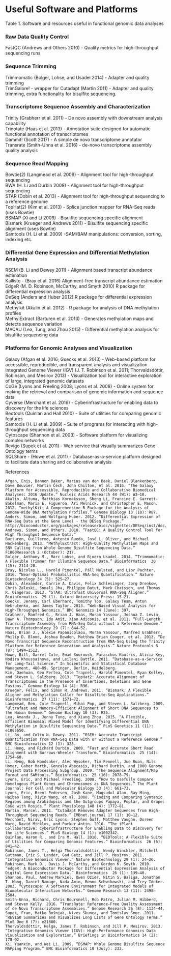# Useful Software and Platforms

Table 1. Software and resources useful in functional genomic data analyses
 
### Raw Data Quality Control    
FastQC (Andrews and Others 2010) - Quality metrics for high-throughput sequencing runs
 
### Sequence Trimming     
Trimmomatic (Bolger, Lohse, and Usadel 2014) - Adapter and quality trimming    
TrimGalore! - wrapper for  Cutadapt (Martin 2011) - Adapter and quality trimming, extra functionality for bisulfite sequencing.     
 
### Transcriptome Sequence Assembly and Characterization    
Trinity (Grabherr et al. 2011) - De novo assembly with downstream analysis capability    
Trinotate  (Haas et al. 2013) - Annotation suite designed for automatic functional annotation of transcriptomes    
Dammit! (Scott 2017) - A simple de novo transcriptome annotator    
Transrate (Smith-Unna et al. 2016) - de-novo transcriptome assembly quality analysis    
  
### Sequence Read Mapping     
Bowtie(2) (Langmead et al. 2009) - Alignment tool for high-throughput sequencing    
BWA (H. Li and Durbin 2009) - Alignment tool for high-throughput sequencing    
STAR (Dobin et al. 2013) - Alignment tool for high-throughput sequencing to a reference genome    
TopHat(2) (Kim et al. 2013) - Splice junction mapper for RNA-Seq reads (uses Bowtie)    
BSMAP (Xi and Li 2009) - Bisulfite sequencing specific alignment    
Bismark (Krueger and Andrews 2011) - Bisulfite sequencing specific alignment (uses Bowtie)    
Samtools (H. Li et al. 2009) -SAM/BAM manipulations: conversion, sorting, indexing etc.    
 
### Differential Gene Expression and Differential Methylation Analysis         
RSEM (B. Li and Dewey 2011) - Alignment based transcript abundance estimation    
Kallisto - (Bray et al. 2016) Alignment-free transcript abundance estimation    
EdgeR (M. D. Robinson, McCarthy, and Smyth 2010) R package for differential expression analysis    
DeSeq  (Anders and Huber 2012) R package for differential expression analysis    
Methylkit (Akalin et al. 2012) - R package for analysis of DNA methylation profiles     
MethylExtract (Barturen et al. 2013) - Generates methylation maps and detects sequence variation    
MACAU (Lea, Tung, and Zhou 2015) - Differential methylation analysis for bisulfite sequencing data    
 
### Platforms for Genomic Analyses and Visualization     
Galaxy (Afgan et al. 2016; Goecks et al. 2013) - Web-based platform for accessible, reproducible, and transparent analysis and visualization    
Integrated Genome Viewer (IGV) (J. T. Robinson et al. 2011; Thorvaldsdóttir, Robinson, and Mesirov 2013) - Visualization tool for interactive exploration of large, integrated genomic datasets    
CoGe (Lyons and Freeling 2008; Lyons et al. 2008) - Online system for making the retrieval and comparison of genomic information and sequence data    
Cyverse (Merchant et al. 2016) - Cyberinfrastructure for enabling data to discovery for the life sciences    
Bedtools (Quinlan and Hall 2010) - Suite of utilities for comparing genomic features    
Samtools (H. Li et al. 2009) - Suite of programs for interacting with high-throughput sequencing data    
Cytoscape (Shannon et al. 2003)  - Software platform for visualizing complex networks    
Revigo (Supek et al. 2011) - Web service that visually summarizes Gene Ontology terms    
SQLShare - (Howe et al. 2011) - Database-as-a-service platform designed to facilitate data sharing and collaborative analysis



References
```
Afgan, Enis, Dannon Baker, Marius van den Beek, Daniel Blankenberg, Dave Bouvier, Martin Čech, John Chilton, et al. 2016. “The Galaxy Platform for Accessible, Reproducible and Collaborative Biomedical Analyses: 2016 Update.” Nucleic Acids Research 44 (W1): W3–10.
Akalin, Altuna, Matthias Kormaksson, Sheng Li, Francine E. Garrett-Bakelman, Maria E. Figueroa, Ari Melnick, and Christopher E. Mason. 2012. “methylKit: A Comprehensive R Package for the Analysis of Genome-Wide DNA Methylation Profiles.” Genome Biology 13 (10): R87.
Anders, Simon, and Wolfgang Huber. 2012. “Differential Expression of RNA-Seq Data at the Gene Level - the DESeq Package.” http://bioconductor.org/packages/release/bioc/vignettes/DESeq/inst/doc/DESeq.pdf.
Andrews, Simon, and Others. 2010. “FastQC: A Quality Control Tool for High Throughput Sequence Data.”
Barturen, Guillermo, Antonio Rueda, José L. Oliver, and Michael Hackenberg. 2013. “MethylExtract: High-Quality Methylation Maps and SNV Calling from Whole Genome Bisulfite Sequencing Data.” F1000Research 2 (October): 217.
Bolger, Anthony M., Marc Lohse, and Bjoern Usadel. 2014. “Trimmomatic: A Flexible Trimmer for Illumina Sequence Data.” Bioinformatics  30 (15): 2114–20.
Bray, Nicolas L., Harold Pimentel, Páll Melsted, and Lior Pachter. 2016. “Near-Optimal Probabilistic RNA-Seq Quantification.” Nature Biotechnology 34 (5): 525–27.
Dobin, Alexander, Carrie A. Davis, Felix Schlesinger, Jorg Drenkow, Chris Zaleski, Sonali Jha, Philippe Batut, Mark Chaisson, and Thomas R. Gingeras. 2013. “STAR: Ultrafast Universal RNA-Seq Aligner.” Bioinformatics  29 (1). Oxford University Press: 15–21.
Goecks, Jeremy, Carl Eberhard, Tomithy Too, Galaxy Team, Anton Nekrutenko, and James Taylor. 2013. “Web-Based Visual Analysis for High-Throughput Genomics.” BMC Genomics 14 (June): 397.
Grabherr, Manfred G., Brian J. Haas, Moran Yassour, Joshua Z. Levin, Dawn A. Thompson, Ido Amit, Xian Adiconis, et al. 2011. “Full-Length Transcriptome Assembly from RNA-Seq Data without a Reference Genome.” Nature Biotechnology 29 (7): 644–52.
Haas, Brian J., Alexie Papanicolaou, Moran Yassour, Manfred Grabherr, Philip D. Blood, Joshua Bowden, Matthew Brian Couger, et al. 2013. “De Novo Transcript Sequence Reconstruction from RNA-Seq Using the Trinity Platform for Reference Generation and Analysis.” Nature Protocols 8 (8): 1494–1512.
Howe, Bill, Garret Cole, Emad Souroush, Paraschos Koutris, Alicia Key, Nodira Khoussainova, and Leilani Battle. 2011. “Database-as-a-Service for Long-Tail Science.” In Scientific and Statistical Database Management, 480–89. Springer, Berlin, Heidelberg.
Kim, Daehwan, Geo Pertea, Cole Trapnell, Harold Pimentel, Ryan Kelley, and Steven L. Salzberg. 2013. “TopHat2: Accurate Alignment of Transcriptomes in the Presence of Insertions, Deletions and Gene Fusions.” Genome Biology 14 (4): R36.
Krueger, Felix, and Simon R. Andrews. 2011. “Bismark: A Flexible Aligner and Methylation Caller for Bisulfite-Seq Applications.” Bioinformatics  27 (11): 1571–72.
Langmead, Ben, Cole Trapnell, Mihai Pop, and Steven L. Salzberg. 2009. “Ultrafast and Memory-Efficient Alignment of Short DNA Sequences to the Human Genome.” Genome Biology 10 (3): R25.
Lea, Amanda J., Jenny Tung, and Xiang Zhou. 2015. “A Flexible, Efficient Binomial Mixed Model for Identifying Differential DNA Methylation in Bisulfite Sequencing Data.” PLoS Genetics 11 (11): e1005650.
Li, Bo, and Colin N. Dewey. 2011. “RSEM: Accurate Transcript Quantification from RNA-Seq Data with or without a Reference Genome.” BMC Bioinformatics 12 (1): 323.
Li, Heng, and Richard Durbin. 2009. “Fast and Accurate Short Read Alignment with Burrows-Wheeler Transform.” Bioinformatics  25 (14): 1754–60.
Li, Heng, Bob Handsaker, Alec Wysoker, Tim Fennell, Jue Ruan, Nils Homer, Gabor Marth, Goncalo Abecasis, Richard Durbin, and 1000 Genome Project Data Processing Subgroup. 2009. “The Sequence Alignment/Map Format and SAMtools.” Bioinformatics  25 (16): 2078–79.
Lyons, Eric, and Michael Freeling. 2008. “How to Usefully Compare Homologous Plant Genes and Chromosomes as DNA Sequences.” The Plant Journal: For Cell and Molecular Biology 53 (4): 661–73.
Lyons, Eric, Brent Pedersen, Josh Kane, Maqsudul Alam, Ray Ming, Haibao Tang, Xiyin Wang, et al. 2008. “Finding and Comparing Syntenic Regions among Arabidopsis and the Outgroups Papaya, Poplar, and Grape: CoGe with Rosids.” Plant Physiology 148 (4): 1772–81.
Martin, Marcel. 2011. “Cutadapt Removes Adapter Sequences from High-Throughput Sequencing Reads.” EMBnet.journal 17 (1): 10–12.
Merchant, Nirav, Eric Lyons, Stephen Goff, Matthew Vaughn, Doreen Ware, David Micklos, and Parker Antin. 2016. “The iPlant Collaborative: Cyberinfrastructure for Enabling Data to Discovery for the Life Sciences.” PLoS Biology 14 (1): e1002342.
Quinlan, Aaron R., and Ira M. Hall. 2010. “BEDTools: A Flexible Suite of Utilities for Comparing Genomic Features.” Bioinformatics  26 (6): 841–42.
Robinson, James T., Helga Thorvaldsdóttir, Wendy Winckler, Mitchell Guttman, Eric S. Lander, Gad Getz, and Jill P. Mesirov. 2011. “Integrative Genomics Viewer.” Nature Biotechnology 29 (1): 24–26.
Robinson, Mark D., Davis J. McCarthy, and Gordon K. Smyth. 2010. “edgeR: A Bioconductor Package for Differential Expression Analysis of Digital Gene Expression Data.” Bioinformatics  26 (1): 139–40.
Shannon, Paul, Andrew Markiel, Owen Ozier, Nitin S. Baliga, Jonathan T. Wang, Daniel Ramage, Nada Amin, Benno Schwikowski, and Trey Ideker. 2003. “Cytoscape: A Software Environment for Integrated Models of Biomolecular Interaction Networks.” Genome Research 13 (11): 2498–2504.
Smith-Unna, Richard, Chris Boursnell, Rob Patro, Julian M. Hibberd, and Steven Kelly. 2016. “TransRate: Reference-Free Quality Assessment of de Novo Transcriptome Assemblies.” Genome Research 26 (8): 1134–44.
Supek, Fran, Matko Bošnjak, Nives Škunca, and Tomislav Šmuc. 2011. “REVIGO Summarizes and Visualizes Long Lists of Gene Ontology Terms.” PloS One 6 (7): e21800.
Thorvaldsdóttir, Helga, James T. Robinson, and Jill P. Mesirov. 2013. “Integrative Genomics Viewer (IGV): High-Performance Genomics Data Visualization and Exploration.” Briefings in Bioinformatics 14 (2): 178–92.
Xi, Yuanxin, and Wei Li. 2009. “BSMAP: Whole Genome Bisulfite Sequence MAPping Program.” BMC Bioinformatics 10 (July): 232.
```
